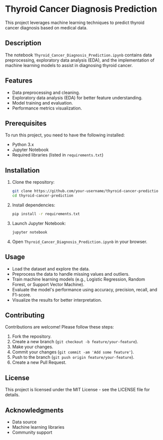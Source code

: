 # Thyroid Cancer Diagnosis Prediction

This project leverages machine learning techniques to predict thyroid cancer diagnosis based on medical data.

## Description

The notebook `Thyroid_Cancer_Diagnosis_Prediction.ipynb` contains data preprocessing, exploratory data analysis (EDA), and the implementation of machine learning models to assist in diagnosing thyroid cancer.

## Features

- Data preprocessing and cleaning.
- Exploratory data analysis (EDA) for better feature understanding.
- Model training and evaluation.
- Performance metrics visualization.

## Prerequisites

To run this project, you need to have the following installed:

- Python 3.x
- Jupyter Notebook
- Required libraries (listed in `requirements.txt`)

## Installation

1. Clone the repository:
   ```bash
   git clone https://github.com/your-username/thyroid-cancer-prediction.git
   cd thyroid-cancer-prediction
   ```

2. Install dependencies:
   ```bash
   pip install -r requirements.txt
   ```

3. Launch Jupyter Notebook:
   ```bash
   jupyter notebook
   ```

4. Open `Thyroid_Cancer_Diagnosis_Prediction.ipynb` in your browser.

## Usage

- Load the dataset and explore the data.
- Preprocess the data to handle missing values and outliers.
- Train machine learning models (e.g., Logistic Regression, Random Forest, or Support Vector Machine).
- Evaluate the model's performance using accuracy, precision, recall, and F1-score.
- Visualize the results for better interpretation.

## Contributing

Contributions are welcome! Please follow these steps:

1. Fork the repository.
2. Create a new branch (`git checkout -b feature/your-feature`).
3. Make your changes.
4. Commit your changes (`git commit -am 'Add some feature'`).
5. Push to the branch (`git push origin feature/your-feature`).
6. Create a new Pull Request.

## License

This project is licensed under the MIT License - see the LICENSE file for details.

## Acknowledgments

- Data source
- Machine learning libraries
- Community support

